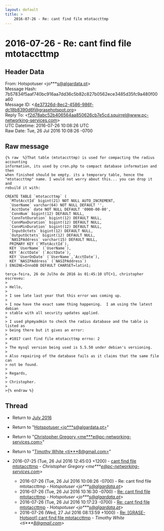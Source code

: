 ```yaml
---
layout: default
title: >
    2016-07-26 - Re: cant find file mtotaccttmp
---
```


# 2016-07-26 - Re: cant find file mtotaccttmp

## Header Data

From: Hotspotuser \<jo***s@algardata.pt\><br>
Message Hash: 7b57834f5aaf740bc916aa7dd36c5b82c827b0562ece3485d35fc9a480f00a60<br>
Message ID: \<4e37326d-8ec2-4586-986f-dc18b8390d6f@grasehotspot.org\><br>
Reply To: \<f2d78abc52b406564aa850626cb7e5cd.squirrel@www.pc-networking-services.com\><br>
UTC Datetime: 2016-07-26 10:08:26 UTC<br>
Raw Date: Tue, 26 Jul 2016 10:08:26 -0700<br>

## Raw message

```
{% raw  %}That table (mtotaccttmp) is used for compacting the radius accounting 
information, its used by cron.php to compact database information and then 
when finished should be empty. its a temporary table, hence the 
"mtotaccttmp" name. I would not worry about this... you can drop it and 
rebuild it with:

CREATE TABLE `mtotaccttmp` (
  `MTotAcctId` bigint(21) NOT NULL AUTO_INCREMENT,
  `UserName` varchar(64) NOT NULL DEFAULT '',
  `AcctDate` date NOT NULL DEFAULT '0000-00-00',
  `ConnNum` bigint(12) DEFAULT NULL,
  `ConnTotDuration` bigint(12) DEFAULT NULL,
  `ConnMaxDuration` bigint(12) DEFAULT NULL,
  `ConnMinDuration` bigint(12) DEFAULT NULL,
  `InputOctets` bigint(12) DEFAULT NULL,
  `OutputOctets` bigint(12) DEFAULT NULL,
  `NASIPAddress` varchar(15) DEFAULT NULL,
  PRIMARY KEY (`MTotAcctId`),
  KEY `UserName` (`UserName`),
  KEY `AcctDate` (`AcctDate`),
  KEY `UserOnDate` (`UserName`,`AcctDate`),
  KEY `NASIPAddress` (`NASIPAddress`)
) ENGINE=InnoDB DEFAULT CHARSET=latin1;

terça-feira, 26 de Julho de 2016 às 01:45:10 UTC+1, christopher escreveu:
>
> Hello, 
>
> I see late last year that this error was coming up. 
>
> I now have the exact same thing happening.  I am using the latest debian 
> stable with all security updates applied. 
>
> I used phpmyadmin to check the radius database and the table is listed as 
> being there but it gives an error: 
>
> #1017 cant find file mtotaccttmp errno: 2 
>
> The mysql version being used is 5.5.50 under debian's versioning. 
>
> Also repairing of the database fails as it claims that the same file can 
> not be found. 
>
> Regards, 
>
> Christopher. 
>
>{% endraw %}
```

## Thread

+ Return to [July 2016](/archive/2016/07)

+ Return to "[Hotspotuser <jo***s<span>@</span>algardata.pt>](/authors/jo___s_at_algardata_pt)"
+ Return to "[Christopher Gregory <me***e<span>@</span>pc-networking-services.com>](/authors/me___e_at_pcnetworkingservices_com)"
+ Return to "[Timothy White <ti***8<span>@</span>gmail.com>](/authors/ti___8_at_gmail_com)"

+ 2016-07-25 (Tue, 26 Jul 2016 12:45:03 +1200) - [cant find file mtotaccttmp](/archive/2016/07/a64e8346f42c3341702c21107604255f35d769ae2e1f47b0d1bbaea4aa2dc6fd) - _Christopher Gregory \<me***e@pc-networking-services.com\>_
  + 2016-07-26 (Tue, 26 Jul 2016 10:08:26 -0700) - Re: cant find file mtotaccttmp - _Hotspotuser \<jo***s@algardata.pt\>_
  + 2016-07-26 (Tue, 26 Jul 2016 10:16:30 -0700) - [Re: cant find file mtotaccttmp](/archive/2016/07/8dc358a68957f1110583bb231380a7ebf7f007f2e153d6678f07784cea229bf5) - _Hotspotuser \<jo***s@algardata.pt\>_
  + 2016-07-26 (Tue, 26 Jul 2016 10:17:23 -0700) - [Re: cant find file mtotaccttmp](/archive/2016/07/918c3a2d910d864ade2756aa2a595727a9bad656dcd33b2faf107c565e6a3287) - _Hotspotuser \<jo***s@algardata.pt\>_
  + 2016-07-26 (Wed, 27 Jul 2016 08:13:59 +1000) - [Re: [GRASE-Hotspot] cant find file mtotaccttmp](/archive/2016/07/f4c4527a37158823423103660e54d289caacef351c138db6910c981a0cdb1dbd) - _Timothy White \<ti***8@gmail.com\>_

